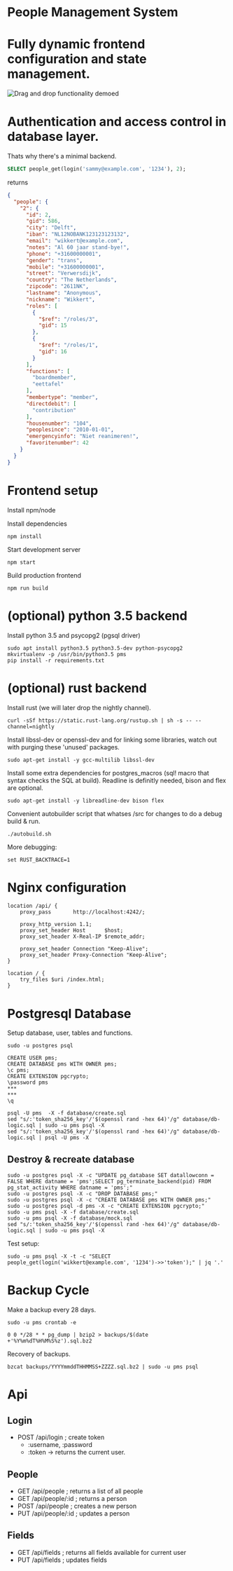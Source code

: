 # People Management System


# Fully dynamic frontend configuration and state management.
![Drag and drop functionality demoed](https://raw.githubusercontent.com/wolbodo/pms/master/drag.gif)


# Authentication and access control in database layer. 
Thats why there's a minimal backend.

```sql
SELECT people_get(login('sammy@example.com', '1234'), 2);
```

returns

```json
{
  "people": {
    "2": {
      "id": 2,
      "gid": 586,
      "city": "Delft",
      "iban": "NL12NOBANK123123123132",
      "email": "wikkert@example.com",
      "notes": "Al 60 jaar stand-bye!",
      "phone": "+31600000001",
      "gender": "trans",
      "mobile": "+31600000001",
      "street": "Verwersdijk",
      "country": "The Netherlands",
      "zipcode": "2611NK",
      "lastname": "Anonymous",
      "nickname": "Wikkert",
      "roles": [
        {
          "$ref": "/roles/3",
          "gid": 15
        },
        {
          "$ref": "/roles/1",
          "gid": 16
        }
      ],
      "functions": [
        "boardmember",
        "eettafel"
      ],
      "membertype": "member",
      "directdebit": [
        "contribution"
      ],
      "housenumber": "104",
      "peoplesince": "2010-01-01",
      "emergencyinfo": "Niet reanimeren!",
      "favoritenumber": 42
    }
  }
}
```


# Frontend setup

Install npm/node

Install dependencies
```
npm install
```

Start development server
```
npm start
```

Build production frontend
```
npm run build
```

# (optional) python 3.5 backend

Install python 3.5 and psycopg2 (pgsql driver)

```
sudo apt install python3.5 python3.5-dev python-psycopg2 
mkvirtualenv -p /usr/bin/python3.5 pms
pip install -r requirements.txt
```

# (optional) rust backend

Install rust (we will later drop the nightly channel).
```
curl -sSf https://static.rust-lang.org/rustup.sh | sh -s -- --channel=nightly
```

Install libssl-dev or openssl-dev and for linking some libraries, watch out with purging these 'unused' packages.
```
sudo apt-get install -y gcc-multilib libssl-dev
```

Install some extra dependencies for postgres_macros (sql! macro that syntax checks the SQL at build). Readline is definitly needed, bison and flex are optional.
```
sudo apt-get install -y libreadline-dev bison flex
```

Convenient autobuilder script that whatses /src for changes to do a debug build & run.
```
./autobuild.sh
``` 

More debugging:
```
set RUST_BACKTRACE=1
```

# Nginx configuration

```
location /api/ {
    proxy_pass       http://localhost:4242/;

    proxy_http_version 1.1;
    proxy_set_header Host      $host;
    proxy_set_header X-Real-IP $remote_addr;

    proxy_set_header Connection "Keep-Alive";
    proxy_set_header Proxy-Connection "Keep-Alive";
}

location / {
    try_files $uri /index.html; 
}

```

# Postgresql Database

Setup database, user, tables and functions.
```
sudo -u postgres psql
```
```
CREATE USER pms;
CREATE DATABASE pms WITH OWNER pms;
\c pms;
CREATE EXTENSION pgcrypto;
\password pms
***
***
\q
```

<!--NOTE: psql variables don't work in CREATE FUNCTIONS?: sudo -u pms psql -f database/db-logic.sql -v "token_sha256_key=$(openssl rand -hex 64)"-->
```
psql -U pms  -X -f database/create.sql
sed "s/:'token_sha256_key'/'$(openssl rand -hex 64)'/g" database/db-logic.sql | sudo -u pms psql -X
sed "s/:'token_sha256_key'/'$(openssl rand -hex 64)'/g" database/db-logic.sql | psql -U pms -X
```

## Destroy & recreate database
```
sudo -u postgres psql -X -c "UPDATE pg_database SET datallowconn = FALSE WHERE datname = 'pms';SELECT pg_terminate_backend(pid) FROM pg_stat_activity WHERE datname = 'pms';"
sudo -u postgres psql -X -c "DROP DATABASE pms;"
sudo -u postgres psql -X -c "CREATE DATABASE pms WITH OWNER pms;"
sudo -u postgres psql -d pms -X -c "CREATE EXTENSION pgcrypto;"
sudo -u pms psql -X -f database/create.sql
sudo -u pms psql -X -f database/mock.sql
sed "s/:'token_sha256_key'/'$(openssl rand -hex 64)'/g" database/db-logic.sql | sudo -u pms psql -X
```

Test setup:
```
sudo -u pms psql -X -t -c "SELECT people_get(login('wikkert@example.com', '1234')->>'token');" | jq '.'
```

# Backup Cycle

Make a backup every 28 days.
```
sudo -u pms crontab -e
```
```
0 0 */28 * * pg_dump | bzip2 > backups/$(date +'%Y%m%dT%H%M%S%z').sql.bz2
```

Recovery of backups.
```
bzcat backups/YYYYmmddTHHMMSS+ZZZZ.sql.bz2 | sudo -u pms psql
```

# Api

## Login 
* POST /api/login                   ; create token
    - :username, :password
    - :token
    -> returns the current user.

## People
* GET  /api/people                  ; returns a list of all people
* GET  /api/people/:id              ; returns a person
* POST /api/people                  ; creates a new person
* PUT  /api/people/:id              ; updates a person

## Fields
* GET  /api/fields                  ; returns all fields available for current user
* PUT  /api/fields                  ; updates fields
